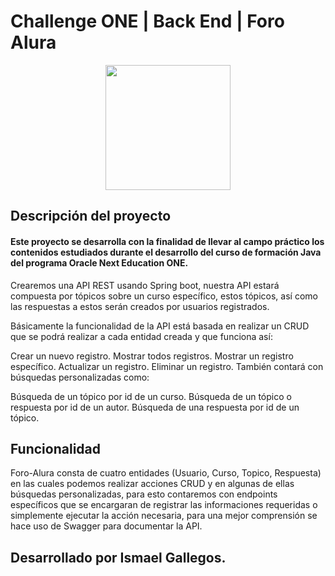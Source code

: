 # Challenge ONE | Back End | Foro Alura 

<p align="center" >
     <img width="200" heigth="200" src="https://user-images.githubusercontent.com/91544872/209678377-70b50b21-33de-424c-bed8-6a71ef3406ff.png">
</p>

  ## Descripción del proyecto

  
  #### Este proyecto se desarrolla con la finalidad de llevar al campo práctico los contenidos estudiados durante el desarrollo del curso de formación Java del programa Oracle Next Education ONE.

Crearemos una API REST usando Spring boot, nuestra API estará compuesta por tópicos sobre un curso específico, estos tópicos, así como las respuestas a estos serán creados por usuarios registrados.

Básicamente la funcionalidad de la API está basada en realizar un CRUD que se podrá realizar a cada entidad creada y que funciona así:

Crear un nuevo registro.
Mostrar todos registros.
Mostrar un registro específico.
Actualizar un registro.
Eliminar un registro.
También contará con búsquedas personalizadas como:

Búsqueda de un tópico por id de un curso.
Búsqueda de un tópico o respuesta por id de un autor.
Búsqueda de una respuesta por id de un tópico.

## Funcionalidad
Foro-Alura consta de cuatro entidades (Usuario, Curso, Topico, Respuesta) en las cuales podemos realizar acciones CRUD y en algunas de ellas búsquedas personalizadas, para esto contaremos con endpoints específicos que se encargaran de registrar las informaciones requeridas o simplemente ejecutar la acción necesaria, para una mejor comprensión se hace uso de Swagger para documentar la API.

## Desarrollado por Ismael Gallegos.


